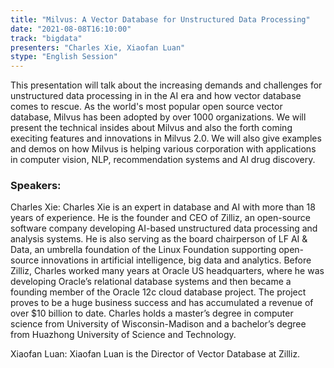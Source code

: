 ```yaml
---
title: "Milvus: A Vector Database for Unstructured Data Processing"
date: "2021-08-08T16:10:00" 
track: "bigdata"
presenters: "Charles Xie, Xiaofan Luan"
stype: "English Session"
---
```

This presentation will talk about the increasing demands and challenges for unstructured data processing in in the AI era and how vector database comes to rescue. As the world's most popular open source vector database, Milvus has been adopted by over 1000 organizations. We will present the technical insides about Milvus and also the forth coming execiting features and innovations in Milvus 2.0. We will also give examples and demos on how Milvus is helping various corporation with applications in computer vision, NLP, recommendation systems and AI drug discovery.
 ### Speakers: 
 Charles Xie: Charles Xie is an expert in database and AI with more than 18 years of experience. He is the founder and CEO of Zilliz, an open-source software company developing AI-based unstructured data processing and analysis systems. He is also serving as the board chairperson of LF AI & Data, an umbrella foundation of the Linux Foundation supporting open-source innovations in artificial intelligence, big data and analytics. Before Zilliz, Charles worked many years at Oracle US headquarters, where he was developing Oracle’s relational database systems and then became a founding member of the Oracle 12c cloud database project. The project proves to be a huge business success and has accumulated a revenue of over $10 billion to date. Charles holds a master’s degree in computer science from University of Wisconsin-Madison and a bachelor’s degree from Huazhong University of Science and Technology. 

Xiaofan Luan: Xiaofan Luan is the Director of Vector Database at Zilliz. 
 
